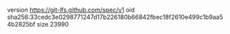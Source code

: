 version https://git-lfs.github.com/spec/v1
oid sha256:33cedc3e0298771247d17b226180b66842fbec18f2610e499c1b9aa54b2825bf
size 23990
